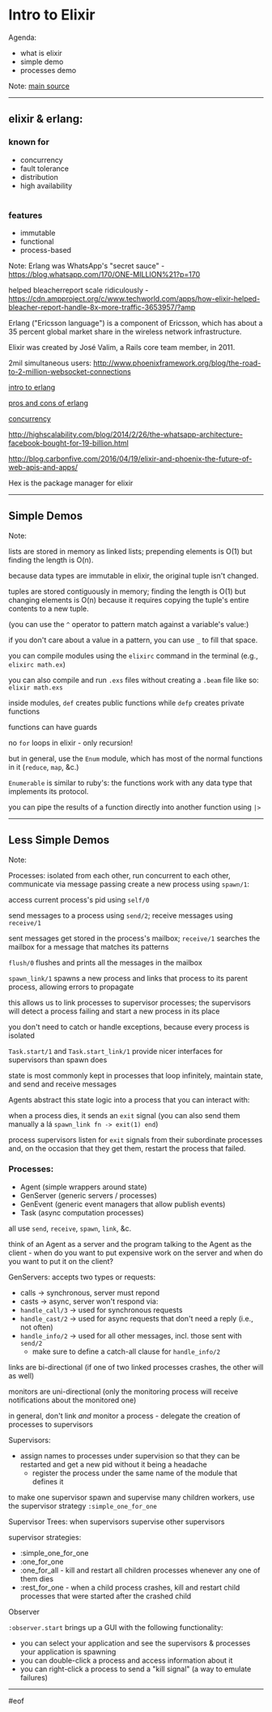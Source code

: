 
# Intro to Elixir

Agenda:

+ what is elixir
+ simple demo
+ processes demo

Note:
[main source](http://elixir-lang.org/getting-started/introduction.html)

---

## elixir & erlang:

### known for
+ concurrency
+ fault tolerance
+ distribution
+ high availability
<br/><br/>
### features
+ immutable
+ functional
+ process-based

Note:
Erlang was WhatsApp's "secret sauce" - https://blog.whatsapp.com/170/ONE-MILLION%21?p=170

helped bleacherreport scale ridiculously - https://cdn.ampproject.org/c/www.techworld.com/apps/how-elixir-helped-bleacher-report-handle-8x-more-traffic-3653957/?amp

Erlang ("Ericsson language") is a component of Ericsson, which has about a 35 percent global market share in the wireless network infrastructure.

Elixir was created by José Valim, a Rails core team member, in 2011.

2mil simultaneous users: http://www.phoenixframework.org/blog/the-road-to-2-million-websocket-connections

[intro to erlang](http://learnyousomeerlang.com/introduction)

[pros and cons of erlang](http://learnyousomeerlang.com/introduction#kool-aid)

[concurrency](http://learnyousomeerlang.com/the-hitchhikers-guide-to-concurrency)

http://highscalability.com/blog/2014/2/26/the-whatsapp-architecture-facebook-bought-for-19-billion.html

http://blog.carbonfive.com/2016/04/19/elixir-and-phoenix-the-future-of-web-apis-and-apps/

Hex is the package manager for elixir

---

## Simple Demos

Note:

lists are stored in memory as linked lists; prepending elements is O(1) but finding the length is O(n).

because data types are immutable in elixir, the original tuple isn't changed.

tuples are stored contiguously in memory; finding the length is O(1) but changing elements is O(n) because it requires copying the tuple's entire contents to a new tuple.

(you can use the `^` operator to pattern match against a variable's value:)

if you don't care about a value in a pattern, you can use `_` to fill that space.

you can compile modules using the `elixirc` command in the terminal (e.g., `elixirc math.ex`)

you can also compile and run `.exs` files without creating a `.beam` file like so: `elixir math.exs`

inside modules, `def` creates public functions while `defp` creates private functions

functions can have guards

no `for` loops in elixir - only recursion!

but in general, use the `Enum` module, which has most of the normal functions in it (`reduce`, `map`, &c.)

`Enumerable` is similar to ruby's: the functions work with any data type that implements its protocol.

you can pipe the results of a function directly into another function using `|>`

---

## Less Simple Demos

Note:

Processes:
isolated from each other, run concurrent to each other, communicate via message passing
create a new process using `spawn/1`:

access current process's pid using `self/0`

send messages to a process using `send/2`; receive messages using `receive/1`

sent messages get stored in the process's mailbox; `receive/1` searches the mailbox for a message that matches its patterns

`flush/0` flushes and prints all the messages in the mailbox

`spawn_link/1` spawns a new process and links that process to its parent process, allowing errors to propagate

this allows us to link processes to supervisor processes; the supervisors will detect a process failing and start a new process in its place

you don't need to catch or handle exceptions, because every process is isolated

`Task.start/1` and `Task.start_link/1` provide nicer interfaces for supervisors than spawn does

state is most commonly kept in processes that loop infinitely, maintain state, and send and receive messages

Agents abstract this state logic into a process that you can interact with:

when a process dies, it sends an `exit` signal (you can also send them manually
a lá `spawn_link fn -> exit(1) end`)

process supervisors listen for `exit` signals from their subordinate processes
and, on the occasion that they get them, restart the process that failed.

### Processes:

+ Agent (simple wrappers around state)
+ GenServer (generic servers / processes)
+ GenEvent (generic event managers that allow publish events)
+ Task (async computation processes)

all use `send`, `receive`, `spawn`, `link`, &c.


think of an Agent as a server and the program talking to the Agent as the
client - when do you want to put expensive work on the server and when do you
want to put it on the client?

GenServers:
accepts two types or requests:
+ calls -> synchronous, server must repond
+ casts -> async, server won't respond
via:
+ `handle_call/3` -> used for synchronous requests
+ `handle_cast/2` -> used for async requests that don't need a reply (i.e., not
often)
+ `handle_info/2` -> used for all other messages, incl. those sent with `send/2`
  + make sure to define a catch-all clause for `handle_info/2`

links are bi-directional (if one of two linked processes crashes, the other
will as well)

monitors are uni-directional (only the monitoring process will receive
notifications about the monitored one)

in general, don't link _and_ monitor a process - delegate the creation of
processes to supervisors

Supervisors:
+ assign names to processes under supervision so that they can be restarted and
get a new pid without it being a headache
  + register the process under the same name of the module that defines it

to make one supervisor spawn and supervise many children workers, use the
supervisor strategy `:simple_one_for_one`


Supervisor Trees: when supervisors supervise other supervisors

supervisor strategies:
+ :simple_one_for_one
+ :one_for_one
+ :one_for_all - kill and restart all children processes whenever any one of
them dies
+ :rest_for_one - when a child process crashes, kill and restart child
processes that were started after the crashed child

Observer

`:observer.start` brings up a GUI with the following functionality:
+ you can select your application and see the supervisors & processes your
application is spawning
+ you can double-click a process and access information about it
+ you can right-click a process to send a "kill signal" (a way to emulate
failures)

---

\#eof
